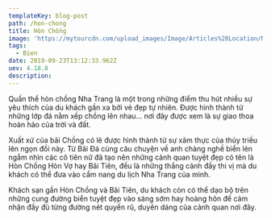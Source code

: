```yaml
---
templateKey: blog-post
path: /hon-chong
title: Hòn Chồng
image: 'https://mytourcdn.com/upload_images/Image/Articles%20Location/Nha%20Trang/Hon%20Chong/hon%20chong.jpg' 
tags:
  - Bien
date: 2019-09-23T13:12:33.962Z
uev: 4.18.8
description: 
---
```


Quần thể hòn chồng Nha Trang là một trong những điểm thu hút nhiều sự yêu thích của du khách gần xa bởi vẻ đẹp tự nhiên. Được hình thành từ những lớp đá nằm xếp chồng lên nhau... nơi đây được xem là sự giao thoa hoàn hảo của trời và đất.



Xuất xứ của bãi Chồng có lẽ được hình thành từ sự xâm thực của thủy triều lên ngọn đồi này. Từ Bãi Đá cùng câu chuyện về anh chàng nghề biển lén ngắm nhìn các cô tiên nữ đã tạo nên những cảnh quan tuyệt đẹp có tên là Hòn Chồng Hòn Vợ hay Bãi Tiên, đều là những thắng cảnh đầy thi vị mà du khách có thể đưa vào cẩm nang du lịch Nha Trang của mình.


Khách sạn gần Hòn Chồng và Bãi Tiên, du khách còn có thể dạo bộ trên những cung đường biển tuyệt đẹp vào sáng sớm hay hoàng hôn để cảm nhận đầy đủ từng đường nét quyến rũ, duyên dáng của cảnh quan nơi đây.
